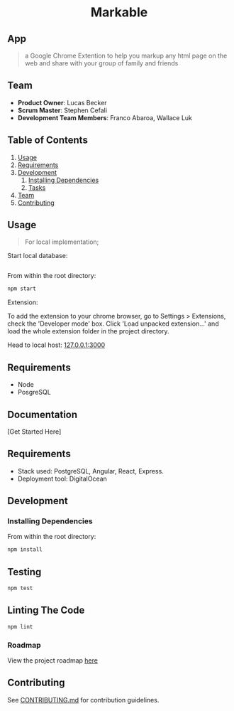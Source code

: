 <h1 align="center"> Markable </h1>

## App

> a Google Chrome Extention to help you markup any html page on the web and share with your group of family and friends


## Team

  - __Product Owner__: Lucas Becker
  - __Scrum Master__: Stephen Cefali
  - __Development Team Members__: Franco Abaroa, Wallace Luk

## Table of Contents

1. [Usage](#Usage)
1. [Requirements](#requirements)
1. [Development](#development)
    1. [Installing Dependencies](#installing-dependencies)
    1. [Tasks](#tasks)
1. [Team](#team)
1. [Contributing](#contributing)

## Usage

> For local implementation;

Start local database:

```sh

```

From within the root directory:

```sh
npm start
```

Extension:

To add the extension to your chrome browser, go to Settings > Extensions, check the 'Developer mode' box. Click 'Load unpacked extension...' and load the whole extension folder in the project directory.

Head to local host: [127.0.0.1:3000](http://127.0.0.1:3000)



## Requirements

- Node
- PosgreSQL

## Documentation

[Get Started Here]

## Requirements

- Stack used: PostgreSQL, Angular, React, Express.
- Deployment tool: DigitalOcean

## Development

### Installing Dependencies

From within the root directory:

```sh
npm install
```
## Testing

```sh
npm test
```
## Linting The Code

```sh
npm lint
```

### Roadmap

View the project roadmap [here](https://github.com/EthicalPickles/2016-09-greenfield/issues)


## Contributing

See [CONTRIBUTING.md](CONTRIBUTING.md) for contribution guidelines.

</p>
